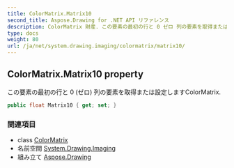 ```yaml
---
title: ColorMatrix.Matrix10
second_title: Aspose.Drawing for .NET API リファレンス
description: ColorMatrix 財産. この要素の最初の行と 0 ゼロ 列の要素を取得または設定しますColorMatrix.
type: docs
weight: 80
url: /ja/net/system.drawing.imaging/colormatrix/matrix10/
---
```

## ColorMatrix.Matrix10 property

この要素の最初の行と 0 (ゼロ) 列の要素を取得または設定しますColorMatrix.

```csharp
public float Matrix10 { get; set; }
```

### 関連項目

* class [ColorMatrix](../)
* 名前空間 [System.Drawing.Imaging](../../colormatrix/)
* 組み立て [Aspose.Drawing](../../../)


